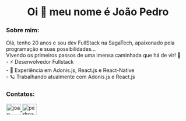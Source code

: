 <h1 align="center">Oi 👋 meu nome é João Pedro</h1>
<div>
  <h3 align="left">Sobre mim:</h3>
  Olá, tenho 20 anos e sou dev FullStack na SagaTech, apaixonado pela programação e suas possibilidades...
  <br>
  Vivendo os primeiros passos de uma imensa caminhada que há de vir! 🚀
  </div>
  - ⚡ Desenvolvedor Fullstack
  <br>
  - 🔭 Experiência em Adonis.js, React.js e React-Native
  <br>
  - 🪐 Trabalhando atualmente com Adonis.js e React.js
<div>
  <h3 align="left">Contatos:</h3>
  <p align="left">
  <a href="https://www.linkedin.com/in/jo%C3%A3o-pedro-amorim-dias-247552249/" target="blank">
    <img align="center" src="https://raw.githubusercontent.com/rahuldkjain/github-profile-readme-generator/master/src/images/icons/Social/linked-in-alt.svg" alt="joao pedro amorim dias" height="30" width="40" />
  </a>
  <a href="https://instagram.com/pedroad_15" target="blank">
    <img align="center" src="https://raw.githubusercontent.com/rahuldkjain/github-profile-readme-generator/master/src/images/icons/Social/instagram.svg" alt="pedroad_15" height="30" width="40" />
  </a>
  </p>
</div>
